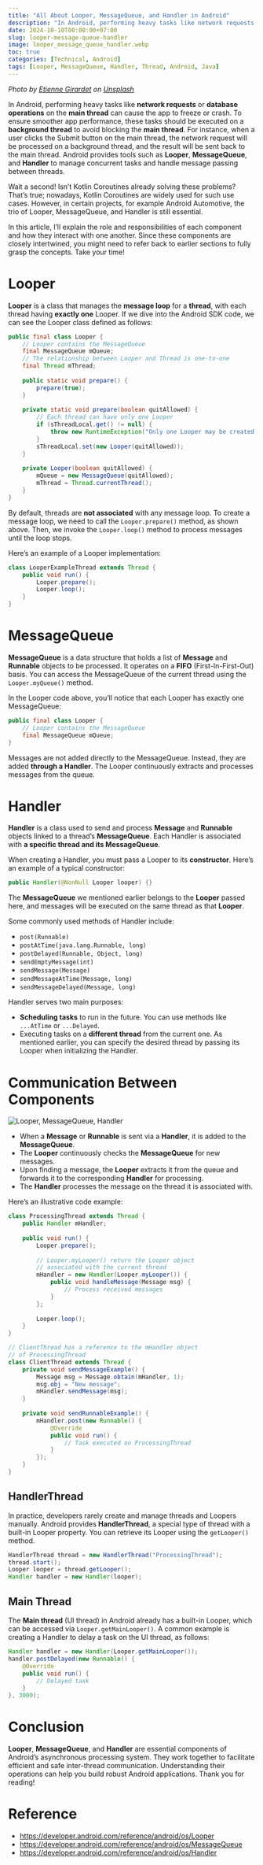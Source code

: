 ```yaml
---
title: "All About Looper, MessageQueue, and Handler in Android"
description: "In Android, performing heavy tasks like network requests or database operations on the main thread can cause the app to freeze or crash. To ensure smooth performance, such tasks need to be offloaded to a background thread to avoid blocking the main thread."
date: 2024-10-10T00:00:00+07:00
slug: looper-message-queue-handler
image: looper_message_queue_handler.webp
toc: true
categories: [Technical, Android]
tags: [Looper, MessageQueue, Handler, Thread, Android, Java]
---
```


*Photo by [Etienne Girardet](https://unsplash.com/@etiennegirardet?utm_content=creditCopyText&utm_medium=referral&utm_source=unsplash) on [Unsplash](https://unsplash.com/photos/a-pile-of-black-and-white-wires-and-a-cassette-OA0qcP6GOw0?utm_content=creditCopyText&utm_medium=referral&utm_source=unsplash)*

In Android, performing heavy tasks like **network requests** or **database operations** on the **main thread** can cause the app to freeze or crash. To ensure smoother app performance, these tasks should be executed on a **background thread** to avoid blocking the **main thread**. For instance, when a user clicks the Submit button on the main thread, the network request will be processed on a background thread, and the result will be sent back to the main thread. Android provides tools such as **Looper**, **MessageQueue**, and **Handler** to manage concurrent tasks and handle message passing between threads.

Wait a second! Isn’t Kotlin Coroutines already solving these problems? That’s true; nowadays, Kotlin Coroutines are widely used for such use cases. However, in certain projects, for example Android Automotive, the trio of Looper, MessageQueue, and Handler is still essential.

In this article, I’ll explain the role and responsibilities of each component and how they interact with one another. Since these components are closely intertwined, you might need to refer back to earlier sections to fully grasp the concepts. Take your time!

# Looper

**Looper** is a class that manages the **message loop** for a **thread**, with each thread having **exactly one** Looper. If we dive into the Android SDK code, we can see the Looper class defined as follows:

```java
public final class Looper {
    // Looper contains the MessageQueue
    final MessageQueue mQueue;
    // The relationship between Looper and Thread is one-to-one
    final Thread mThread;
    
    public static void prepare() {
        prepare(true);
    }
    
    private static void prepare(boolean quitAllowed) {
        // Each thread can have only one Looper
        if (sThreadLocal.get() != null) {
            throw new RuntimeException("Only one Looper may be created per thread");
        }
        sThreadLocal.set(new Looper(quitAllowed));
    }
    
    private Looper(boolean quitAllowed) {
        mQueue = new MessageQueue(quitAllowed);
        mThread = Thread.currentThread();
    }
}
```

By default, threads are **not associated** with any message loop. To create a message loop, we need to call the `Looper.prepare()` method, as shown above. Then, we invoke the `Looper.loop()` method to process messages until the loop stops.

Here’s an example of a Looper implementation:

```java
class LooperExampleThread extends Thread {
    public void run() {
        Looper.prepare();
        Looper.loop();
    }
}
```

# MessageQueue

**MessageQueue** is a data structure that holds a list of **Message** and **Runnable** objects to be processed. It operates on a **FIFO** (First-In-First-Out) basis. You can access the MessageQueue of the current thread using the `Looper.myQueue()` method.

In the Looper code above, you’ll notice that each Looper has exactly one MessageQueue:

```java
public final class Looper {
    // Looper contains the MessageQueue
    final MessageQueue mQueue;
}
```

Messages are not added directly to the MessageQueue. Instead, they are added **through a Handler**. The Looper continuously extracts and processes messages from the queue.

# Handler

**Handler** is a class used to send and process **Message** and **Runnable** objects linked to a thread’s **MessageQueue**. Each Handler is associated with **a specific thread and its MessageQueue**.

When creating a Handler, you must pass a Looper to its **constructor**. Here’s an example of a typical constructor:

```java
public Handler(@NonNull Looper looper) {}
```

The **MessageQueue** we mentioned earlier belongs to the **Looper** passed here, and messages will be executed on the same thread as that **Looper**.

Some commonly used methods of Handler include:

* `post(Runnable)`
* `postAtTime(java.lang.Runnable, long)`
* `postDelayed(Runnable, Object, long)`
* `sendEmptyMessage(int)`
* `sendMessage(Message)`
* `sendMessageAtTime(Message, long)`
* `sendMessageDelayed(Message, long)`

Handler serves two main purposes:

* **Scheduling tasks** to run in the future. You can use methods like `...AtTime` or `...Delayed`.
* Executing tasks on a **different thread** from the current one. As mentioned earlier, you can specify the desired thread by passing its Looper when initializing the Handler.

# Communication Between Components

![Looper, MessageQueue, Handler](communication.webp)

* When a **Message** or **Runnable** is sent via a **Handler**, it is added to the **MessageQueue**.
* The **Looper** continuously checks the **MessageQueue** for new messages.
* Upon finding a message, the **Looper** extracts it from the queue and forwards it to the corresponding **Handler** for processing.
* The **Handler** processes the message on the thread it is associated with.

Here’s an illustrative code example:

```java
class ProcessingThread extends Thread {
    public Handler mHandler;
    
    public void run() {
        Looper.prepare();
        
        // Looper.myLooper() return the Looper object
        // associated with the current thread
        mHandler = new Handler(Looper.myLooper()) {
            public void handleMessage(Message msg) {
                // Process received messages
            }
        };
        
        Looper.loop();
    }
}

// ClientThread has a reference to the mHandler object
// of ProcessingThread
class ClientThread extends Thread {
    private void sendMessageExample() {
        Message msg = Message.obtain(mHandler, 1);
        msg.obj = "New message";
        mHandler.sendMessage(msg);
    }
    
    private void sendRunnableExample() {
        mHandler.post(new Runnable() {
            @Override
            public void run() {
                // Task executed on ProcessingThread
            }
        });
    }
}
```

## HandlerThread

In practice, developers rarely create and manage threads and Loopers manually. Android provides **HandlerThread**, a special type of thread with a built-in Looper property. You can retrieve its Looper using the `getLooper()` method.

```java
HandlerThread thread = new HandlerThread("ProcessingThread");
thread.start();
Looper looper = thread.getLooper();
Handler handler = new Handler(looper);
```

## Main Thread

The **Main thread** (UI thread) in Android already has a built-in Looper, which can be accessed via `Looper.getMainLooper()`. A common example is creating a Handler to delay a task on the UI thread, as follows:

```java
Handler handler = new Handler(Looper.getMainLooper());
handler.postDelayed(new Runnable() {
    @Override
    public void run() {
        // Delayed task
    }
}, 3000);

```

# Conclusion

**Looper**, **MessageQueue**, and **Handler** are essential components of Android’s asynchronous processing system. They work together to facilitate efficient and safe inter-thread communication. Understanding their operations can help you build robust Android applications. Thank you for reading!

# Reference

* https://developer.android.com/reference/android/os/Looper
* https://developer.android.com/reference/android/os/MessageQueue
* https://developer.android.com/reference/android/os/Handler
